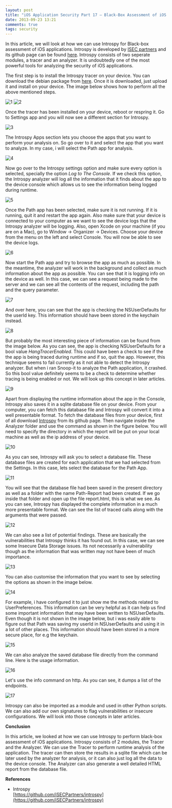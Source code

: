 ```yaml
---
layout: post
title: "iOS Application Security Part 17 – Black-Box Assessment of iOS Applications using INTROSPY"
date: 2013-09-23 13:21
comments: true
tags: security
---
```


In this article, we will look at how we can use Introspy for Black-box assessment of iOS applications. Introspy is developed by [ISEC partners](https://www.isecpartners.com/) and its github page can be found [here](https://github.com/iSECPartners/introspy). Introspy consists of two seperate modules, a tracer and an analyzer. It is undoubtedly one of the most powerful tools for analyzing the security of iOS applications.

The first step is to install the Introspy tracer on your device. You can download the debian package from [here](https://www.dropbox.com/s/z5cwqk5wti3zsvd/com.isecpartners.introspy-v0.3-iOS_6.1.deb?dl=1). Once it is downloaded, just upload it and install on your device. The image below shows how to perform all the above mentioned steps.

<!-- more -->

![1]({{site.baseurl}}/images/posts/ios17/1.png) ![2]({{site.baseurl}}/images/posts/ios17/2.png)

Once the tracer has been installed on your device, reboot or respring it. Go to Settings app and you will now see a different section for Introspy.

![3]({{site.baseurl}}/images/posts/ios17/3.PNG)

The Introspy Apps section lets you choose the apps that you want to perform your analysis on. So go over to it and select the app that you want to analyze. In my case, i will select the Path app for analysis.

![4]({{site.baseurl}}/images/posts/ios17/4.PNG)

Now go over to the Introspy settings option and make sure every option is selected, specially the option _Log to The Console_. If we check this option, the Introspy analyzer will log all the information that it finds about the app to the device console which allows us to see the information being logged during runtime.

![5]({{site.baseurl}}/images/posts/ios17/5.PNG)

Once the Path app has been selected, make sure it is not running. If it is running, quit it and restart the app again. Also make sure that your device is connected to your computer as we want to see the device logs that the Introspy analyzer will be logging. Also, open Xcode on your machine (if you are on a Mac), go to Window -> Organizer -> Devices. Choose your device from the menu on the left and select Console. You will now be able to see the device logs.

![6]({{site.baseurl}}/images/posts/ios17/6.png)

Now start the Path app and try to browse the app as much as possible. In the meantime, the analyzer will work in the background and collect as much information about the app as possible. You can see that it is logging info on the device as well. In this case, we can see a request being made to the server and we can see all the contents of the request, including the path and the query parameter.

![7]({{site.baseurl}}/images/posts/ios17/7.png)

And over here, you can see that the app is checking the NSUserDefaults for the userId key. This information should have been stored in the keychain instead.

![8]({{site.baseurl}}/images/posts/ios17/8.png)

But probably the most interesting piece of information can be found from the image below. As you can see, the app is checking NSUserDefaults for a bool value _HangTracerEnabled_. This could have been a check to see if the the app is being traced during runtime and if so, quit the app. However, this technique seems to fail currently as it not able to detect the Introspy analyzer. But when i ran Snoop-it to analyze the Path application, it crashed. So this bool value definitely seems to be a check to determine whether tracing is being enabled or not. We will look up this concept in later articles.

![9]({{site.baseurl}}/images/posts/ios17/9.png)

Apart from displaying the runtime information about the app in the Console, Introspy also saves it in a sqlite database file on your device. From your computer, you can fetch this database file and Introspy will convert it into a well presentable format. To fetch the database files from your device, first of all download [Introspy](https://github.com/iSECPartners/introspy/archive/master.zip) from its github page. Then navigate inside the Analyzer folder and use the command as shown in the figure below. You will need to specify the directory in which the report will be put on your local machine as well as the ip address of your device.

![10]({{site.baseurl}}/images/posts/ios17/10.png)

As you can see, Introspy will ask you to select a database file. These database files are created for each application that we had selected from the Settings. In this case, lets select the database for the Path App.

![11]({{site.baseurl}}/images/posts/ios17/11.png)

You will see that the database file had been saved in the present directory as well as a folder with the name Path-Report had been created. If we go inside that folder and open up the file report.html, this is what we see. As you can see, Introspy has displayed the complete information in a much more presentable format. We can see the list of traced calls along with the arguments that were passed.

![12]({{site.baseurl}}/images/posts/ios17/12.png)

We can also see a list of potential findings. These are basically the vulnerabilities that Introspy thinks it has found out. In this case, we can see some Insecure Data Storage issues. Its not necessarily a vulnerability though as the information that was written may not have been of much importance.

![13]({{site.baseurl}}/images/posts/ios17/13.png)

You can also customise the information that you want to see by selecting the options as shown in the image below.

![14]({{site.baseurl}}/images/posts/ios17/14.png)

For example, i have configured it to just show me the methods related to UserPreferences. This information can be very helpful as it can help us find some important information that may have been written to NSUserDefaults. Even though it is not shown in the image below, but i was easily able to figure out that Path was saving my userId in NSUserDefaults and using it in a lot of other places. This information should have been stored in a more secure place, for e.g the keychain.

![15]({{site.baseurl}}/images/posts/ios17/15.png)

We can also analyze the saved database file directly from the command line. Here is the usage information.

![16]({{site.baseurl}}/images/posts/ios17/16.png)

Let's use the info command on http. As you can see, it dumps a list of the endpoints.

![17]({{site.baseurl}}/images/posts/ios17/17.png)

Introspy can also be imported as a module and used in other Python scripts. We can also add our own signatures to flag vulnerabilities or insecure configurations. We will look into those concepts in later articles.

**Conclusion**

In this article, we looked at how we can use Introspy to perform black-box assessment of iOS applications. Introspy consists of 2 modules, the Tracer and the Analyzer. We can use the Tracer to perform runtime analysis of the application. The tracer can then store the results in a sqlite file which can be later used by the analyzer for analysis, or it can also just log all the data to the device console. The Analyzer can also generate a well detailed HTML report from the database file.

**References**

*   Introspy  
    [https://github.com/iSECPartners/introspy](https://github.com/iSECPartners/introspy)